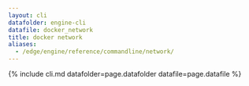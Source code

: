 ```yaml
---
layout: cli
datafolder: engine-cli
datafile: docker_network
title: docker network
aliases:
  - /edge/engine/reference/commandline/network/
---
```

<!--
This page is automatically generated from Docker's source code. If you want to
suggest a change to the text that appears here, open a ticket or pull request
in the source repository on GitHub:

https://github.com/docker/cli
-->
{% include cli.md datafolder=page.datafolder datafile=page.datafile %}
